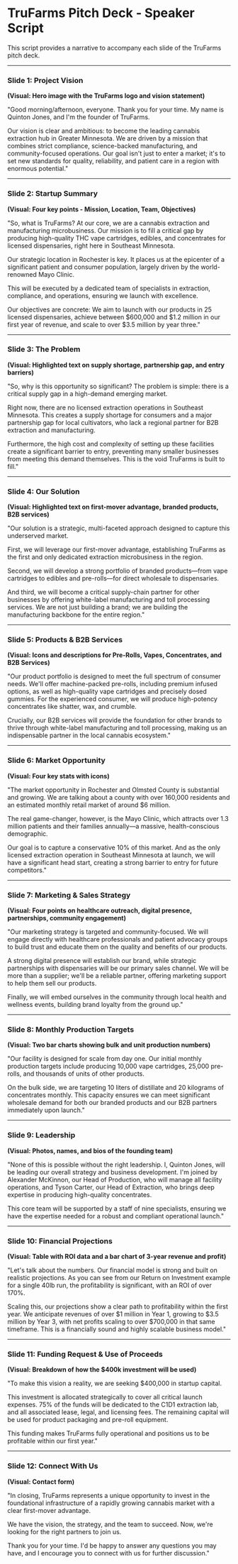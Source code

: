 # TruFarms Pitch Deck - Speaker Script

This script provides a narrative to accompany each slide of the TruFarms pitch deck.

---

### Slide 1: Project Vision

**(Visual: Hero image with the TruFarms logo and vision statement)**

"Good morning/afternoon, everyone. Thank you for your time. My name is Quinton Jones, and I'm the founder of TruFarms.

Our vision is clear and ambitious: to become the leading cannabis extraction hub in Greater Minnesota. We are driven by a mission that combines strict compliance, science-backed manufacturing, and community-focused operations. Our goal isn't just to enter a market; it's to set new standards for quality, reliability, and patient care in a region with enormous potential."

---

### Slide 2: Startup Summary

**(Visual: Four key points - Mission, Location, Team, Objectives)**

"So, what is TruFarms? At our core, we are a cannabis extraction and manufacturing microbusiness. Our mission is to fill a critical gap by producing high-quality THC vape cartridges, edibles, and concentrates for licensed dispensaries, right here in Southeast Minnesota.

Our strategic location in Rochester is key. It places us at the epicenter of a significant patient and consumer population, largely driven by the world-renowned Mayo Clinic.

This will be executed by a dedicated team of specialists in extraction, compliance, and operations, ensuring we launch with excellence.

Our objectives are concrete: We aim to launch with our products in 25 licensed dispensaries, achieve between $600,000 and $1.2 million in our first year of revenue, and scale to over $3.5 million by year three."

---

### Slide 3: The Problem

**(Visual: Highlighted text on supply shortage, partnership gap, and entry barriers)**

"So, why is this opportunity so significant? The problem is simple: there is a critical supply gap in a high-demand emerging market.

Right now, there are no licensed extraction operations in Southeast Minnesota. This creates a supply shortage for consumers and a major partnership gap for local cultivators, who lack a regional partner for B2B extraction and manufacturing.

Furthermore, the high cost and complexity of setting up these facilities create a significant barrier to entry, preventing many smaller businesses from meeting this demand themselves. This is the void TruFarms is built to fill."

---

### Slide 4: Our Solution

**(Visual: Highlighted text on first-mover advantage, branded products, B2B services)**

"Our solution is a strategic, multi-faceted approach designed to capture this underserved market.

First, we will leverage our first-mover advantage, establishing TruFarms as the first and only dedicated extraction microbusiness in the region.

Second, we will develop a strong portfolio of branded products—from vape cartridges to edibles and pre-rolls—for direct wholesale to dispensaries.

And third, we will become a critical supply-chain partner for other businesses by offering white-label manufacturing and toll processing services. We are not just building a brand; we are building the manufacturing backbone for the entire region."

---

### Slide 5: Products & B2B Services

**(Visual: Icons and descriptions for Pre-Rolls, Vapes, Concentrates, and B2B Services)**

"Our product portfolio is designed to meet the full spectrum of consumer needs. We'll offer machine-packed pre-rolls, including premium infused options, as well as high-quality vape cartridges and precisely dosed gummies. For the experienced consumer, we will produce high-potency concentrates like shatter, wax, and crumble.

Crucially, our B2B services will provide the foundation for other brands to thrive through white-label manufacturing and toll processing, making us an indispensable partner in the local cannabis ecosystem."

---

### Slide 6: Market Opportunity

**(Visual: Four key stats with icons)**

"The market opportunity in Rochester and Olmsted County is substantial and growing. We are talking about a county with over 160,000 residents and an estimated monthly retail market of around $6 million.

The real game-changer, however, is the Mayo Clinic, which attracts over 1.3 million patients and their families annually—a massive, health-conscious demographic.

Our goal is to capture a conservative 10% of this market. And as the only licensed extraction operation in Southeast Minnesota at launch, we will have a significant head start, creating a strong barrier to entry for future competitors."

---

### Slide 7: Marketing & Sales Strategy

**(Visual: Four points on healthcare outreach, digital presence, partnerships, community engagement)**

"Our marketing strategy is targeted and community-focused. We will engage directly with healthcare professionals and patient advocacy groups to build trust and educate them on the quality and benefits of our products.

A strong digital presence will establish our brand, while strategic partnerships with dispensaries will be our primary sales channel. We will be more than a supplier; we'll be a reliable partner, offering marketing support to help them sell our products.

Finally, we will embed ourselves in the community through local health and wellness events, building brand loyalty from the ground up."

---

### Slide 8: Monthly Production Targets

**(Visual: Two bar charts showing bulk and unit production numbers)**

"Our facility is designed for scale from day one. Our initial monthly production targets include producing 10,000 vape cartridges, 25,000 pre-rolls, and thousands of units of other products.

On the bulk side, we are targeting 10 liters of distillate and 20 kilograms of concentrates monthly. This capacity ensures we can meet significant wholesale demand for both our branded products and our B2B partners immediately upon launch."

---

### Slide 9: Leadership

**(Visual: Photos, names, and bios of the founding team)**

"None of this is possible without the right leadership. I, Quinton Jones, will be leading our overall strategy and business development. I'm joined by Alexander McKinnon, our Head of Production, who will manage all facility operations, and Tyson Carter, our Head of Extraction, who brings deep expertise in producing high-quality concentrates.

This core team will be supported by a staff of nine specialists, ensuring we have the expertise needed for a robust and compliant operational launch."

---

### Slide 10: Financial Projections

**(Visual: Table with ROI data and a bar chart of 3-year revenue and profit)**

"Let's talk about the numbers. Our financial model is strong and built on realistic projections. As you can see from our Return on Investment example for a single 40lb run, the profitability is significant, with an ROI of over 170%.

Scaling this, our projections show a clear path to profitability within the first year. We anticipate revenues of over $1 million in Year 1, growing to $3.5 million by Year 3, with net profits scaling to over $700,000 in that same timeframe. This is a financially sound and highly scalable business model."

---

### Slide 11: Funding Request & Use of Proceeds

**(Visual: Breakdown of how the $400k investment will be used)**

"To make this vision a reality, we are seeking $400,000 in startup capital.

This investment is allocated strategically to cover all critical launch expenses. 75% of the funds will be dedicated to the C1D1 extraction lab, and all associated lease, legal, and licensing fees. The remaining capital will be used for product packaging and pre-roll equipment.

This funding makes TruFarms fully operational and positions us to be profitable within our first year."

---

### Slide 12: Connect With Us

**(Visual: Contact form)**

"In closing, TruFarms represents a unique opportunity to invest in the foundational infrastructure of a rapidly growing cannabis market with a clear first-mover advantage.

We have the vision, the strategy, and the team to succeed. Now, we're looking for the right partners to join us.

Thank you for your time. I'd be happy to answer any questions you may have, and I encourage you to connect with us for further discussion."
